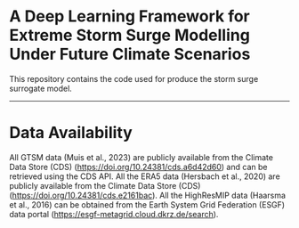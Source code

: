 # A Deep Learning Framework for Extreme Storm Surge Modelling Under Future Climate Scenarios 

This repository contains the code used for produce the storm surge surrogate model.

---

# Data Availability

All GTSM data (Muis et al., 2023) are publicly available from the Climate Data Store (CDS) (https://doi.org/10.24381/cds.a6d42d60) and can be retrieved using the CDS API. 
All the ERA5 data (Hersbach et al., 2020) are publicly available from the Climate Data Store (CDS) (https://doi.org/10.24381/cds.e2161bac). All the HighResMIP data 
(Haarsma et al., 2016) can be obtained from the Earth System Grid Federation (ESGF) data portal (https://esgf-metagrid.cloud.dkrz.de/search).
